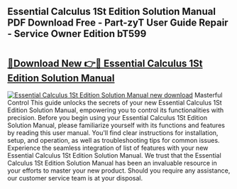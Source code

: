 ## Essential Calculus 1St Edition Solution Manual PDF Download Free - Part-zyT User Guide Repair - Service Owner Edition bT599

# <h2><a href="http://bc83958.oget.top/?id=Essential+Calculus+1St+Edition+Solution+Manual">🔗Download New 👉🔴 Essential Calculus 1St Edition Solution Manual</a></h2>

[![Essential Calculus 1St Edition Solution Manual new download](https://i.imgur.com/5g1atiW.png)](http://bc83958.oget.top/?id=Essential+Calculus+1St+Edition+Solution+Manual)
Masterful Control This guide unlocks the secrets of your new Essential Calculus 1St Edition Solution Manual, empowering you to control its functionalities with precision. Before you begin using your Essential Calculus 1St Edition Solution Manual, please familiarize yourself with its functions and features by reading this user manual. You'll find clear instructions for installation, setup, and operation, as well as troubleshooting tips for common issues. Experience the seamless integration of list of features with your new Essential Calculus 1St Edition Solution Manual. We trust that the Essential Calculus 1St Edition Solution Manual has been an invaluable resource in your efforts to master your new product. Should you require any assistance, our customer service team is at your disposal.
